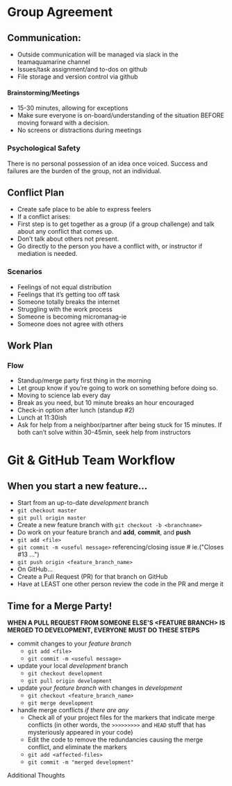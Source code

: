 # Group Agreement



## Communication:
* Outside communication will be managed via slack in the teamaquamarine channel
* Issues/task assignment/and to-dos on github
* File storage and version control via github

#### Brainstorming/Meetings
* 15-30 minutes, allowing for exceptions
* Make sure everyone is on-board/understanding of the situation BEFORE moving forward with a decision.
* No screens or distractions during meetings

### Psychological Safety
There is no personal possession of an idea once voiced. Success and failures are the burden of the group, not an individual.

## Conflict Plan
* Create safe place to be able to express feelers
* If a conflict arises:
* First step is to get together as a group (if a group challenge) and talk about any conflict that comes up.
* Don’t talk about others not present.
* Go directly to the person you have a conflict with, or instructor if mediation is needed.
### Scenarios
* Feelings of not equal distribution
* Feelings that it’s getting too off task
* Someone totally breaks the internet
* Struggling with the work process
* Someone is becoming micromanag-ie
* Someone does not agree with others

## Work Plan
### Flow
* Standup/merge party first thing in the morning
* Let group know if you’re going to work on something before doing so.
* Moving to science lab every day
* Break as you need, but 10 minute breaks an hour encouraged
* Check-in option after lunch (standup #2)
* Lunch at 11:30ish
* Ask for help from a neighbor/partner after being stuck for 15 minutes. If both can’t solve within 30-45min, seek help from instructors

Git & GitHub Team Workflow
=================

## When you start a new feature...
* Start from an up-to-date _development_ branch   
 * `git checkout master`  
 * `git pull origin master`
 *  Create a new feature branch with `git checkout -b <branchname>`  
* Do work on your feature branch and **add**, **commit**, and **push**   
 * `git add <file>`  
 * `git commit -m <useful message>`  referencing/closing issue # ie.("Closes #13 ...")
 * `git push origin <feature_branch_name>`
* On GitHub...
 * Create a Pull Request (PR) for that branch on GitHub
 * Have at LEAST one other person review the code in the PR and merge it


## Time for a Merge Party!

**WHEN A PULL REQUEST FROM SOMEONE ELSE'S \<FEATURE BRANCH> IS MERGED TO DEVELOPMENT, EVERYONE MUST DO THESE STEPS**  

 * commit changes to your _feature branch_
   * `git add <file>`  
   * `git commit -m <useful message>`   
 * update your local _development_ branch  
   * `git checkout development`   
   * `git pull origin development`  
 * update your _feature branch_ with changes in _development_  
 	 * `git checkout <feature_branch_name>`  
   * `git merge development`   
 * handle merge conflicts _if there are any_  
  	* Check all of your project files for the markers that indicate merge conflicts (in other words, the `>>>>>>>>>` and `HEAD` stuff that has mysteriously appeared in your code)
  	* Edit the code to remove the redundancies causing the merge conflict, and eliminate the markers
  	* `git add <affected-files>`
  	* `git commit -m "merged development"` 



Additional Thoughts